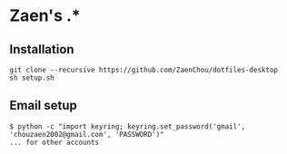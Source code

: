 # Zaen's .*
## Installation
```
git clone --recursive https://github.com/ZaenChou/dotfiles-desktop
sh setup.sh
```
## Email setup
```
$ python -c "import keyring; keyring.set_password('gmail', 'chouzaen2002@gmail.com', 'PASSWORD')"
... for other accounts
```

